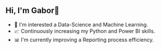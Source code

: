 ## Hi, I'm Gabor👋

- 🌟 I'm interested a Data-Science and Machine Learning.
- 📈 Continuously increasing my Python and Power BI skills.
- 📊 I'm currently improving a Reporting process efficiency.


<!--
**gabor-gabor/gabor-gabor** is a ✨ _special_ ✨ repository because its `README.md` (this file) appears on your GitHub profile.

Here are some ideas to get you started:

- 🔭 I’m currently working on ...
- 🌱 I’m currently learning ...
- 👯 I’m looking to collaborate on ...
- 🤔 I’m looking for help with ...
- 💬 Ask me about ...
- 📫 How to reach me: ...
- 😄 Pronouns: ...
- ⚡ Fun fact: ...
-->
